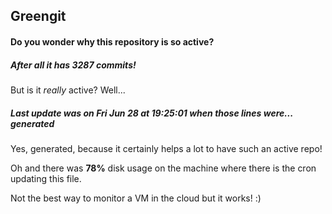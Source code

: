 ## Greengit

#### Do you wonder why this repository is so active?

##### After all it has 3287 commits!

But is it *really* active? Well...

##### Last update was on Fri Jun 28 at 19:25:01 when those lines were... generated

Yes, generated, because it certainly helps a lot to have such an active repo!

Oh and there was **78%** disk usage on the machine
where there is the cron updating this file.

Not the best way to monitor a VM in the cloud but it works! :)
